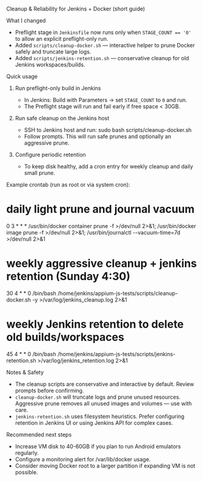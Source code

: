 Cleanup & Reliability for Jenkins + Docker (short guide)

What I changed

- Preflight stage in `Jenkinsfile` now runs only when `STAGE_COUNT == '0'` to allow an explicit preflight-only run.
- Added `scripts/cleanup-docker.sh` — interactive helper to prune Docker safely and truncate large logs.
- Added `scripts/jenkins-retention.sh` — conservative cleanup for old Jenkins workspaces/builds.

Quick usage

1. Run preflight-only build in Jenkins

   - In Jenkins: Build with Parameters -> set `STAGE_COUNT` to `0` and run.
   - The Preflight stage will run and fail early if free space < 30GB.

2. Run safe cleanup on the Jenkins host

   - SSH to Jenkins host and run:
     sudo bash scripts/cleanup-docker.sh
   - Follow prompts. This will run safe prunes and optionally an aggressive prune.

3. Configure periodic retention
   - To keep disk healthy, add a cron entry for weekly cleanup and daily small prune.

Example crontab (run as root or via system cron):

# daily light prune and journal vacuum

0 3 \* \* \* /usr/bin/docker container prune -f >/dev/null 2>&1; /usr/bin/docker image prune -f >/dev/null 2>&1; /usr/bin/journalctl --vacuum-time=7d >/dev/null 2>&1

# weekly aggressive cleanup + jenkins retention (Sunday 4:30)

30 4 \* \* 0 /bin/bash /home/jenkins/appium-js-tests/scripts/cleanup-docker.sh -y >/var/log/jenkins_cleanup.log 2>&1

# weekly Jenkins retention to delete old builds/workspaces

45 4 \* \* 0 /bin/bash /home/jenkins/appium-js-tests/scripts/jenkins-retention.sh >/var/log/jenkins_retention.log 2>&1

Notes & Safety

- The cleanup scripts are conservative and interactive by default. Review prompts before confirming.
- `cleanup-docker.sh` will truncate logs and prune unused resources. Aggressive prune removes all unused images and volumes — use with care.
- `jenkins-retention.sh` uses filesystem heuristics. Prefer configuring retention in Jenkins UI or using Jenkins API for complex cases.

Recommended next steps

- Increase VM disk to 40-60GB if you plan to run Android emulators regularly.
- Configure a monitoring alert for /var/lib/docker usage.
- Consider moving Docker root to a larger partition if expanding VM is not possible.
